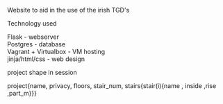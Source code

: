 Website to aid in the use of the irish TGD's

Technology used

Flask - webserver \
Postgres - database \
Vagrant + Virtualbox - VM hosting \
jinja/html/css - web design


project shape in session

project{name, privacy, floors, stair_num, stairs{stair(i){name , inside ,rise ,part_m}}}